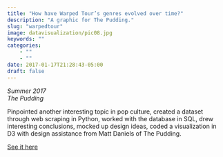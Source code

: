 ```yaml
---
title: "How have Warped Tour’s genres evolved over time?"
description: "A graphic for The Pudding."
slug: "warpedtour"
image: datavisualization/pic08.jpg
keywords: ""
categories: 
    - ""
    - ""
date: 2017-01-17T21:28:43-05:00
draft: false
---
```


<p><em>Summer 2017</em></br>
<em>The Pudding</em></p>

Pinpointed another interesting topic in pop culture, created a dataset through web scraping in Python, worked with the database in SQL, drew interesting conclusions, mocked up design ideas, coded a visualization in D3 with design assistance from Matt Daniels of The Pudding.

[See it here](https://twitter.com/puddingviz/status/872813765254934528)

